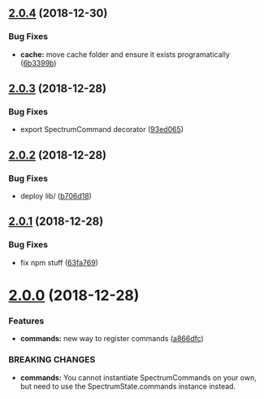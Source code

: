 ## [2.0.4](https://github.com/Superd22/spectrum-bot/compare/2.0.3...2.0.4) (2018-12-30)


### Bug Fixes

* **cache:** move cache folder and ensure it exists programatically ([6b3399b](https://github.com/Superd22/spectrum-bot/commit/6b3399b))

## [2.0.3](https://github.com/Superd22/spectrum-bot/compare/2.0.2...2.0.3) (2018-12-28)


### Bug Fixes

* export SpectrumCommand decorator ([93ed065](https://github.com/Superd22/spectrum-bot/commit/93ed065))

## [2.0.2](https://github.com/Superd22/spectrum-bot/compare/2.0.1...2.0.2) (2018-12-28)


### Bug Fixes

* deploy lib/ ([b706d18](https://github.com/Superd22/spectrum-bot/commit/b706d18))

## [2.0.1](https://github.com/Superd22/spectrum-bot/compare/2.0.0...2.0.1) (2018-12-28)


### Bug Fixes

* fix npm stuff ([63fa769](https://github.com/Superd22/spectrum-bot/commit/63fa769))

# [2.0.0](https://github.com/Superd22/spectrum-bot/compare/1.2.0...2.0.0) (2018-12-28)


### Features

* **commands:** new way to register commands ([a866dfc](https://github.com/Superd22/spectrum-bot/commit/a866dfc))


### BREAKING CHANGES

* **commands:** You cannot instantiate SpectrumCommands on your own, but need to use the SpectrumState.commands instance instead.
